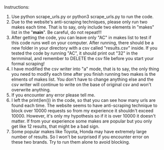 Instructions:
1. Use python scrape_urls.py or python3 scrape_urls.py to run the code.
2. Due to the website's anti-scraping techniques, please only run two makes each time. That is to say, only include two elements in "makes" list in the "__main__". Be careful, do not repeat!!!
3. After getting the code, you can leave only "AC" in makes list to test if this code runs well on your computer. After running, there should be a new folder in your directory with a csv called "results.csv" inside. If you tested the code by running "AC", it should print out "32" in the termminal, and remember to DELETE the csv file before you start your formal scraping!
4. I have modified the csv writer into "a" mode, that is to say, the only thing you need to modify each time after you finish running two makes is the elments of makes list. You don't have to change anything else and the csv writer will continue to write on the base of original csv and won't overwrite anything.
5. If you encounter any error please tell me. 
6. I left the print(len()) in the code, so that you can see how many urls are found each time. The website seems to have anti-scraping technique to block over 10000 requests so from my experience it shouldn't exceed 10000. However, it's only my hypothesis so if it is over 10000 it doesn't matter. If from your experience some makes are popular but you only get like 12 results, that might be a bad sign.
7. Some popular makes like Toyota, Honda may have extremely large number of results. So I won't be surprised if you encounter error on these two brands. Try to run them alone to avoid blocking. 
